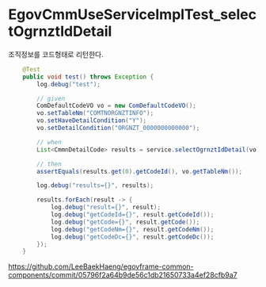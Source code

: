 # EgovCmmUseServiceImplTest_selectOgrnztIdDetail

조직정보를 코드형태로 리턴한다.

```java
	@Test
	public void test() throws Exception {
		log.debug("test");

		// given
		ComDefaultCodeVO vo = new ComDefaultCodeVO();
		vo.setTableNm("COMTNORGNZTINFO");
		vo.setHaveDetailCondition("Y");
		vo.setDetailCondition("ORGNZT_0000000000000");

		// when
		List<CmmnDetailCode> results = service.selectOgrnztIdDetail(vo);

		// then
		assertEquals(results.get(0).getCodeId(), vo.getTableNm());

		log.debug("results={}", results);

		results.forEach(result -> {
			log.debug("result={}", result);
			log.debug("getCodeId={}", result.getCodeId());
			log.debug("getCode={}", result.getCode());
			log.debug("getCodeNm={}", result.getCodeNm());
			log.debug("getCodeDc={}", result.getCodeDc());
		});
	}
```

<https://github.com/LeeBaekHaeng/egovframe-common-components/commit/05796f2a64b9de56c1db21650733a4ef28cfb9a7>
